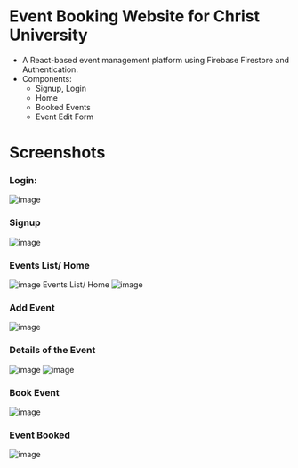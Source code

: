 # Event Booking Website for Christ University
- A React-based event management platform using Firebase Firestore and Authentication.
- Components:
   - Signup, Login
   - Home
   - Booked Events
   - Event Edit Form
# Screenshots
### Login:
![image](https://github.com/user-attachments/assets/c4638a01-af95-4637-b397-0e7158f2b963)
### Signup
![image](https://github.com/user-attachments/assets/bc92fcd7-c963-4792-ba00-0328161e816a)
### Events List/ Home
![image](https://github.com/user-attachments/assets/a7c278e0-eb88-4e34-a771-c1e3165e8b04)
Events List/ Home
![image](https://github.com/user-attachments/assets/2203079c-a1ce-4452-abf0-936d84cebc3d)
### Add Event
![image](https://github.com/user-attachments/assets/12c880d1-0c7e-4b60-ae11-6d256755a664)
### Details of the Event
![image](https://github.com/user-attachments/assets/8465dd3a-c538-4b00-a122-2431d663c958)
![image](https://github.com/user-attachments/assets/cc6610d0-f8f4-4798-8998-b2c28989556e)
### Book Event
![image](https://github.com/user-attachments/assets/b43bd7ac-be58-4f01-a211-ef27c5373d78)
### Event Booked
![image](https://github.com/user-attachments/assets/cd0c9d3a-f428-4e91-9687-b72bcb14f17d)


